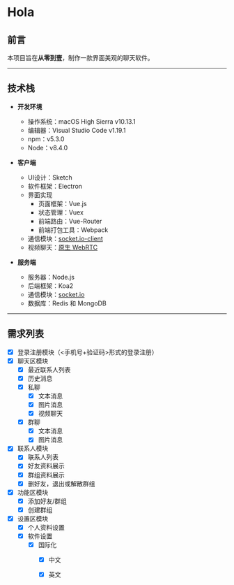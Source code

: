 # Hola

## 前言

本项目旨在**从零到壹**，制作一款界面美观的聊天软件。

---

## 技术栈

* **开发环境**
	* 操作系统：macOS High Sierra v10.13.1
	* 编辑器：Visual Studio Code v1.19.1
	* npm：v5.3.0
	* Node：v8.4.0

* **客户端**
	* UI设计：Sketch
	* 软件框架：Electron
	* 界面实现
		* 页面框架：Vue.js
		* 状态管理：Vuex
		* 前端路由：Vue-Router
		* 前端打包工具：Webpack
	* 通信模块：[socket.io-client](https://github.com/socketio/socket.io-client)
	* 视频聊天：[原生 WebRTC](https://www.html5rocks.com/en/tutorials/webrtc/basics/)

* **服务端**
	* 服务器：Node.js
	* 后端框架：Koa2
	* 通信模块：[socket.io](https://github.com/socketio/socket.io) 
	* 数据库：Redis 和 MongoDB

---

## 需求列表

- [x] 登录注册模块（<手机号+验证码>形式的登录注册）
- [x] 聊天区模块
	- [x] 最近联系人列表
	- [x] 历史消息
	- [x] 私聊
		- [x] 文本消息
		- [x] 图片消息
		- [x] 视频聊天
	- [x] 群聊
		- [x] 文本消息
		- [x] 图片消息
- [x] 联系人模块
	- [x] 联系人列表
	- [x] 好友资料展示
	- [x] 群组资料展示
	- [x] 删好友，退出或解散群组
- [x] 功能区模块
	- [x] 添加好友/群组
	- [x] 创建群组
- [x] 设置区模块
	- [x] 个人资料设置
	- [x] 软件设置
		- [x] 国际化
			- [x] 中文
			- [x] 英文


	

